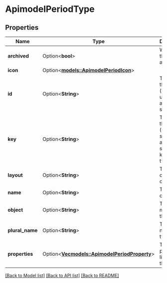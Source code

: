 # ApimodelPeriodType

## Properties

Name | Type | Description | Notes
------------ | ------------- | ------------- | -------------
**archived** | Option<**bool**> | Whether the type is archived | [optional]
**icon** | Option<[**models::ApimodelPeriodIcon**](apimodel.Icon.md)> |  | [optional]
**id** | Option<**String**> | The id of the type (which is unique across spaces) | [optional]
**key** | Option<**String**> | The key of the type (can be the same across spaces for known types) | [optional]
**layout** | Option<**String**> | The layout of the object | [optional]
**name** | Option<**String**> | The name of the type | [optional]
**object** | Option<**String**> | The data model of the object | [optional]
**plural_name** | Option<**String**> | The plural name of the type | [optional]
**properties** | Option<[**Vec<models::ApimodelPeriodProperty>**](apimodel.Property.md)> | The properties linked to the type | [optional]

[[Back to Model list]](../README.md#documentation-for-models) [[Back to API list]](../README.md#documentation-for-api-endpoints) [[Back to README]](../README.md)


